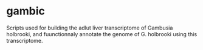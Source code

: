 # gambic
Scripts used for building the adlut liver transcriptome of Gambusia holbrooki, and fuunctionnaly annotate the genome of G. holbrooki using this transcriptome.

